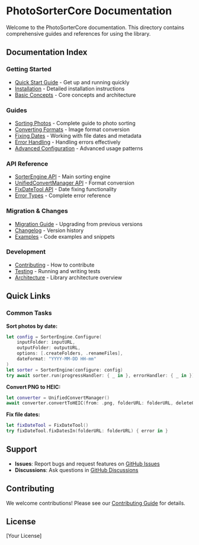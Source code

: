# PhotoSorterCore Documentation

Welcome to the PhotoSorterCore documentation. This directory contains comprehensive guides and references for using the library.

## Documentation Index

### Getting Started
- [Quick Start Guide](QuickStart.md) - Get up and running quickly
- [Installation](Installation.md) - Detailed installation instructions
- [Basic Concepts](BasicConcepts.md) - Core concepts and architecture

### Guides
- [Sorting Photos](guides/SortingPhotos.md) - Complete guide to photo sorting
- [Converting Formats](guides/ConvertingFormats.md) - Image format conversion
- [Fixing Dates](guides/FixingDates.md) - Working with file dates and metadata
- [Error Handling](guides/ErrorHandling.md) - Handling errors effectively
- [Advanced Configuration](guides/AdvancedConfiguration.md) - Advanced usage patterns

### API Reference
- [SorterEngine API](api/SorterEngine.md) - Main sorting engine
- [UnifiedConvertManager API](api/UnifiedConvertManager.md) - Format conversion
- [FixDateTool API](api/FixDateTool.md) - Date fixing functionality
- [Error Types](api/ErrorTypes.md) - Complete error reference

### Migration & Changes
- [Migration Guide](MIGRATION_GUIDE.md) - Upgrading from previous versions
- [Changelog](CHANGELOG.md) - Version history
- [Examples](EXAMPLES.md) - Code examples and snippets

### Development
- [Contributing](Contributing.md) - How to contribute
- [Testing](Testing.md) - Running and writing tests
- [Architecture](Architecture.md) - Library architecture overview

## Quick Links

### Common Tasks

**Sort photos by date:**
```swift
let config = SorterEngine.Configure(
    inputFolder: inputURL,
    outputFolder: outputURL,
    options: [.createFolders, .renameFiles],
    dateFormat: "YYYY-MM-DD HH-mm"
)
let sorter = SorterEngine(configure: config)
try await sorter.run(progressHandler: { _ in }, errorHandler: { _ in })
```

**Convert PNG to HEIC:**
```swift
let converter = UnifiedConvertManager()
await converter.convertToHEIC(from: .png, folderURL: folderURL, deleteOriginalFile: false) { _ in }
```

**Fix file dates:**
```swift
let fixDateTool = FixDateTool()
try fixDateTool.fixDatesIn(folderURL: folderURL) { error in }
```

## Support

- **Issues**: Report bugs and request features on [GitHub Issues](https://github.com/yourusername/PhotoSorterCore/issues)
- **Discussions**: Ask questions in [GitHub Discussions](https://github.com/yourusername/PhotoSorterCore/discussions)

## Contributing

We welcome contributions! Please see our [Contributing Guide](Contributing.md) for details.

## License

[Your License]
